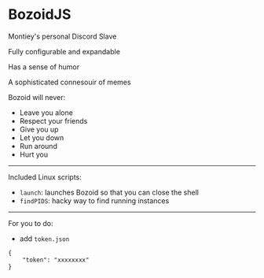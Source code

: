 # BozoidJS

Montiey's personal Discord Slave

Fully configurable and expandable

Has a sense of humor

A sophisticated connesouir of memes


Bozoid will never:
* Leave you alone
* Respect your friends
* Give you up
* Let you down
* Run around
* Hurt you

---

Included Linux scripts:
* `launch`: launches Bozoid so that you can close the shell
* `findPIDS`: hacky way to find running instances

---

For you to do:
* add `token.json`

```
{
	"token": "xxxxxxxx"
}
```

